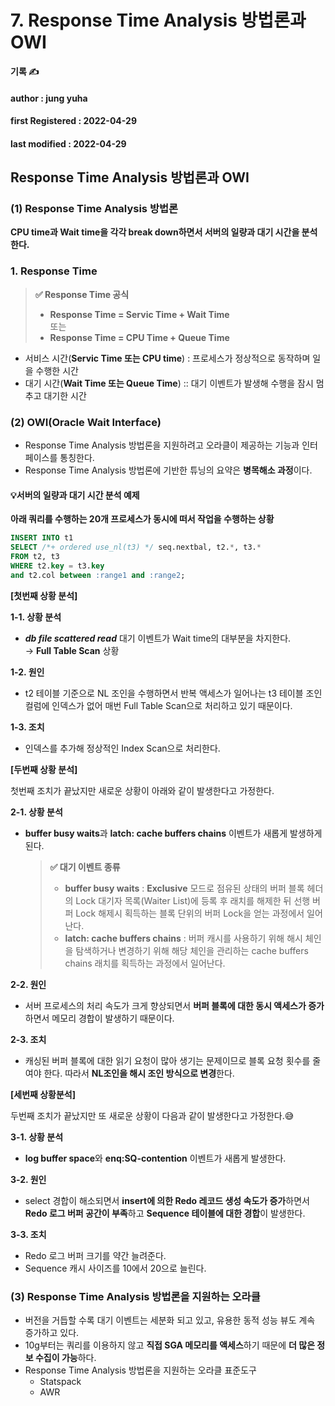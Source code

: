 # 7. Response Time Analysis 방법론과 OWI

**기록 ✍️**

#### author : jung yuha

#### **first Registered : 2022-04-29**

#### last modified : **2022-04-29**

## Response Time Analysis 방법론과 OWI <a href="#response-time-analysis-owi" id="response-time-analysis-owi"></a>

### (1) Response Time Analysis 방법론 <a href="#1-response-time-analysis" id="1-response-time-analysis"></a>

**CPU time과 Wait time을 각각 break down하면서 서버의 일량과 대기 시간을 분석한다.**

### 1. Response Time <a href="#1-response-time" id="1-response-time"></a>

> **✅ Response Time 공식**
>
> * **Response Time = Servic Time + Wait Time**\
>   또는
> * **Response Time = CPU Time + Queue Time**

* 서비스 시간(**Servic Time 또는 CPU time**) : 프로세스가 정상적으로 동작하며 일을 수행한 시간
* 대기 시간(**Wait Time 또는 Queue Time**) :: 대기 이벤트가 발생해 수행을 잠시 멈추고 대기한 시간

### (2) OWI(Oracle Wait Interface) <a href="#2-owioracle-wait-interface" id="2-owioracle-wait-interface"></a>

* Response Time Analysis 방법론을 지원하려고 오라클이 제공하는 기능과 인터페이스를 통칭한다.
* Response Time Analysis 방법론에 기반한 튜닝의 요약은 **병목해소 과정**이다.

#### 💡서버의 일량과 대기 시간 분석 예제 <a href="#undefined" id="undefined"></a>

**아래 쿼리를 수행하는 20개 프로세스가 동시에 떠서 작업을 수행하는 상황**

```sql
INSERT INTO t1
SELECT /*+ ordered use_nl(t3) */ seq.nextbal, t2.*, t3.*
FROM t2, t3
WHERE t2.key = t3.key
and t2.col between :range1 and :range2; 
```

**\[첫번째 상황 분석]**

**1-1. 상황 분석**

* _**db file scattered read**_ 대기 이벤트가 Wait time의 대부분을 차지한다.\
  → **Full Table Scan** 상황

**1-2. 원인**

* t2 테이블 기준으로 NL 조인을 수행하면서 반복 액세스가 일어나는 t3 테이블 조인 컬럼에 인덱스가 없어 매번 Full Table Scan으로 처리하고 있기 때문이다.

**1-3. 조치**

* 인덱스를 추가해 정상적인 Index Scan으로 처리한다.

**\[두번째 상황 분석]**

첫번째 조치가 끝났지만 새로운 상황이 아래와 같이 발생한다고 가정한다.

**2-1. 상황 분석**

*   **buffer busy waits**과 **latch: cache buffers chains** 이벤트가 새롭게 발생하게 된다.

    > **✅ 대기 이벤트 종류**
    >
    > * **buffer busy waits** : **Exclusive** 모드로 점유된 상태의 버퍼 블록 헤더의 Lock 대기자 목록(Waiter List)에 등록 후 래치를 해제한 뒤 선행 버퍼 Lock 해제시 획득하는 블록 단위의 버퍼 Lock을 얻는 과정에서 일어난다.
    > * **latch: cache buffers chains** : 버퍼 캐시를 사용하기 위해 해시 체인을 탐색하거나 변경하기 위해 해당 체인을 관리하는 cache buffers chains 래치를 획득하는 과정에서 일어난다.

**2-2. 원인**

* 서버 프로세스의 처리 속도가 크게 향상되면서 **버퍼 블록에 대한 동시 액세스가 증가**하면서 메모리 경합이 발생하기 때문이다.

**2-3. 조치**

* 캐싱된 버퍼 블록에 대한 읽기 요청이 많아 생기는 문제이므로 블록 요청 횟수를 줄여야 한다. 따라서 **NL조인을 해시 조인 방식으로 변경**한다.

**\[세번째 상황분석]**

두번째 조치가 끝났지만 또 새로운 상황이 다음과 같이 발생한다고 가정한다.😅

**3-1. 상황 분석**

* **log buffer space**와 **enq:SQ-contention** 이벤트가 새롭게 발생한다.

**3-2. 원인**

* select 경합이 해소되면서 **insert에 의한 Redo 레코드 생성 속도가 증가**하면서 **Redo 로그 버퍼 공간이 부족**하고 **Sequence 테이블에 대한 경합**이 발생한다.

**3-3. 조치**

* Redo 로그 버퍼 크기를 약간 늘려준다.
* Sequence 캐시 사이즈를 10에서 20으로 늘린다.

### (3) Response Time Analysis 방법론을 지원하는 오라클 <a href="#3-response-time-analysis" id="3-response-time-analysis"></a>

* 버전을 거듭할 수록 대기 이벤트는 세분화 되고 있고, 유용한 동적 성능 뷰도 계속 증가하고 있다.
* 10g부터는 쿼리를 이용하지 않고 **직접 SGA 메모리를 액세스**하기 때문에 **더 많은 정보 수집이 가능**하다.
* Response Time Analysis 방법론을 지원하는 오라클 표준도구
  * Statspack
  * AWR
